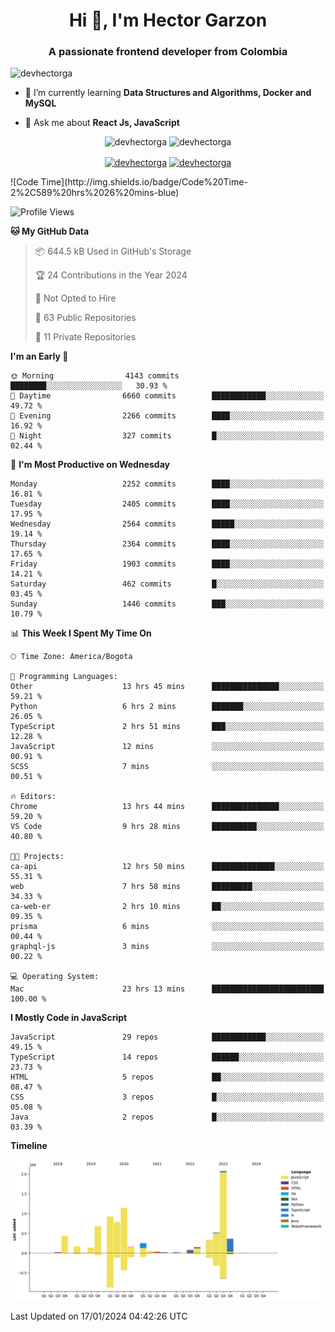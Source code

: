 <h1 align="center">Hi 👋, I'm Hector Garzon</h1>
<h3 align="center">A passionate frontend developer from Colombia</h3>

<p align="left"> <img src="https://komarev.com/ghpvc/?username=devhectorga" alt="devhectorga" /> </p>

- 🌱 I’m currently learning **Data Structures and Algorithms, Docker and MySQL**

- 💬 Ask me about **React Js, JavaScript**

<p align="center"> <img src="https://github-readme-stats.vercel.app/api?username=devhectorga&count_private=true&show_icons=true" alt="devhectorga" /> <img src="https://github-readme-stats.vercel.app/api/top-langs/?username=devhectorga&layout=compact" alt="devhectorga" /></p>

<p align="center">
<a href="https://twitter.com/devhectorga" target="blank"><img align="center" src="https://cdn.jsdelivr.net/npm/simple-icons@3.0.1/icons/twitter.svg" alt="devhectorga" height="20" width="20" /></a>
<a href="https://linkedin.com/in/devhectorga" target="blank"><img align="center" src="https://cdn.jsdelivr.net/npm/simple-icons@3.0.1/icons/linkedin.svg" alt="devhectorga" height="20" width="20" /></a>
</p>
<!--START_SECTION:waka-->
![Code Time](http://img.shields.io/badge/Code%20Time-2%2C589%20hrs%2026%20mins-blue)

![Profile Views](http://img.shields.io/badge/Profile%20Views-0-blue)

**🐱 My GitHub Data** 

> 📦 644.5 kB Used in GitHub's Storage 
 > 
> 🏆 24 Contributions in the Year 2024
 > 
> 🚫 Not Opted to Hire
 > 
> 📜 63 Public Repositories 
 > 
> 🔑 11 Private Repositories 
 > 
**I'm an Early 🐤** 

```text
🌞 Morning                4143 commits        ████████░░░░░░░░░░░░░░░░░   30.93 % 
🌆 Daytime                6660 commits        ████████████░░░░░░░░░░░░░   49.72 % 
🌃 Evening                2266 commits        ████░░░░░░░░░░░░░░░░░░░░░   16.92 % 
🌙 Night                  327 commits         █░░░░░░░░░░░░░░░░░░░░░░░░   02.44 % 
```
📅 **I'm Most Productive on Wednesday** 

```text
Monday                   2252 commits        ████░░░░░░░░░░░░░░░░░░░░░   16.81 % 
Tuesday                  2405 commits        ████░░░░░░░░░░░░░░░░░░░░░   17.95 % 
Wednesday                2564 commits        █████░░░░░░░░░░░░░░░░░░░░   19.14 % 
Thursday                 2364 commits        ████░░░░░░░░░░░░░░░░░░░░░   17.65 % 
Friday                   1903 commits        ████░░░░░░░░░░░░░░░░░░░░░   14.21 % 
Saturday                 462 commits         █░░░░░░░░░░░░░░░░░░░░░░░░   03.45 % 
Sunday                   1446 commits        ███░░░░░░░░░░░░░░░░░░░░░░   10.79 % 
```


📊 **This Week I Spent My Time On** 

```text
🕑︎ Time Zone: America/Bogota

💬 Programming Languages: 
Other                    13 hrs 45 mins      ███████████████░░░░░░░░░░   59.21 % 
Python                   6 hrs 2 mins        ███████░░░░░░░░░░░░░░░░░░   26.05 % 
TypeScript               2 hrs 51 mins       ███░░░░░░░░░░░░░░░░░░░░░░   12.28 % 
JavaScript               12 mins             ░░░░░░░░░░░░░░░░░░░░░░░░░   00.91 % 
SCSS                     7 mins              ░░░░░░░░░░░░░░░░░░░░░░░░░   00.51 % 

🔥 Editors: 
Chrome                   13 hrs 44 mins      ███████████████░░░░░░░░░░   59.20 % 
VS Code                  9 hrs 28 mins       ██████████░░░░░░░░░░░░░░░   40.80 % 

🐱‍💻 Projects: 
ca-api                   12 hrs 50 mins      ██████████████░░░░░░░░░░░   55.31 % 
web                      7 hrs 58 mins       █████████░░░░░░░░░░░░░░░░   34.33 % 
ca-web-er                2 hrs 10 mins       ██░░░░░░░░░░░░░░░░░░░░░░░   09.35 % 
prisma                   6 mins              ░░░░░░░░░░░░░░░░░░░░░░░░░   00.44 % 
graphql-js               3 mins              ░░░░░░░░░░░░░░░░░░░░░░░░░   00.22 % 

💻 Operating System: 
Mac                      23 hrs 13 mins      █████████████████████████   100.00 % 
```

**I Mostly Code in JavaScript** 

```text
JavaScript               29 repos            ████████████░░░░░░░░░░░░░   49.15 % 
TypeScript               14 repos            ██████░░░░░░░░░░░░░░░░░░░   23.73 % 
HTML                     5 repos             ██░░░░░░░░░░░░░░░░░░░░░░░   08.47 % 
CSS                      3 repos             █░░░░░░░░░░░░░░░░░░░░░░░░   05.08 % 
Java                     2 repos             █░░░░░░░░░░░░░░░░░░░░░░░░   03.39 % 
```



**Timeline**

![Lines of Code chart](https://raw.githubusercontent.com/devHectorGa/devHectorGa/master/assets/bar_graph.png)


 Last Updated on 17/01/2024 04:42:26 UTC
<!--END_SECTION:waka-->
